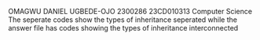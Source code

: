 OMAGWU DANIEL UGBEDE-OJO 2300286 23CD010313 Computer Science 
The seperate codes show the types of inheritance seperated while the answer file has codes  showing the types of inheritance interconnected
